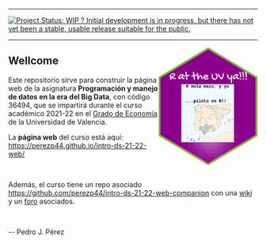 
<!-- README.md is generated from README.Rmd. Please edit that file -->

<!-- badges: start -->

<!-- badges: end -->

------------------------------------------------------------------------

[![Project Status: WIP ? Initial development is in progress, but there has not yet been a stable, usable release suitable for the public.](http://www.repostatus.org/badges/latest/wip.svg)](http://www.repostatus.org/#wip)

------------------------------------------------------------------------


<img src="imagenes/mola-mazo.png" align="right" width="200" height="240"/>


## Wellcome

Este repositorio sirve para construir la página web de la asignatura **Programación y manejo de datos en la era del Big Data**, con código 36494, que se impartirá durante el curso académico 2021-22 en el [Grado de Economía](https://www.uv.es/uvweb/universidad/es/estudios-grado/oferta-grados/oferta-grados/grado-economia-1285846094474/Titulacio.html?id=1285847455792) de la Universidad de Valencia.

La **página web** del curso está aquí: <https://perezp44.github.io/intro-ds-21-22-web/>

<br>

Además, el curso tiene un repo asociado <https://github.com/perezp44/intro-ds-21-22-web-companion> con una [wiki](https://github.com/perezp44/intro-ds-21-22-web-companion/wiki) y un [foro](https://github.com/perezp44/intro-ds-21-22-web-companion/discussions) asociados.

<br>

-- Pedro J. Pérez

